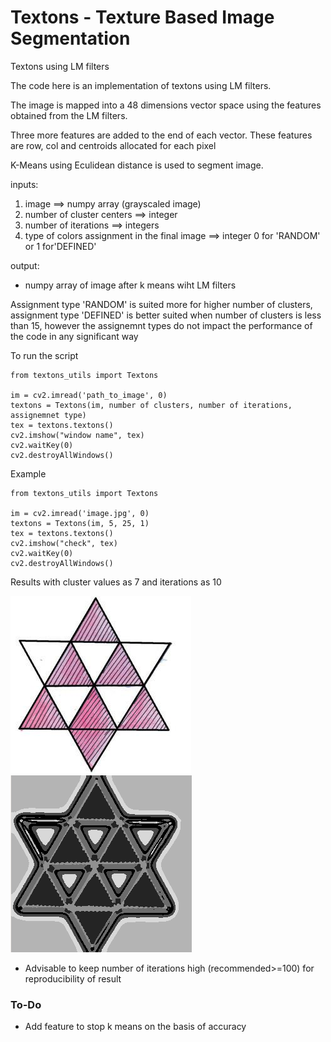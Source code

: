 # Textons - Texture Based Image Segmentation
Textons using LM filters

The code here is an implementation of textons using LM filters.

The image is mapped into a 48 dimensions vector space using the features obtained from the LM filters.

Three more features are added to the end of each vector. These features are row, col and centroids allocated for each pixel 

K-Means using Eculidean distance is used to segment image.

inputs:
1. image ==> numpy array (grayscaled image)
2. number of cluster centers ==> integer
3. number of iterations ==> integers
4. type of colors assignment in the final image ==> integer 0 for 'RANDOM' or 1 for'DEFINED'
            
output:
* numpy array of image after k means wiht LM filters
            
Assignment type 'RANDOM' is suited more for higher number of clusters,
assignment type 'DEFINED' is better suited when number of clusters is less than 15,
however the assignemnt types do not impact the performance of the code in any significant way


To run the script 

```
from textons_utils import Textons

im = cv2.imread('path_to_image', 0)
textons = Textons(im, number of clusters, number of iterations, assignemnet type)
tex = textons.textons()
cv2.imshow("window name", tex)
cv2.waitKey(0)
cv2.destroyAllWindows()
```

Example 
```
from textons_utils import Textons

im = cv2.imread('image.jpg', 0)
textons = Textons(im, 5, 25, 1)
tex = textons.textons()
cv2.imshow("check", tex)
cv2.waitKey(0)
cv2.destroyAllWindows()
```

Results with cluster values as 7 and iterations as 10

![original image](https://github.com/BATspock/Textons/blob/master/image.jpg) ![resulting image](https://github.com/BATspock/Textons/blob/master/result.png)


*  Advisable to keep number of iterations high (recommended>=100) for reproducibility of result

### To-Do
* Add feature to stop k means on the basis of accuracy
